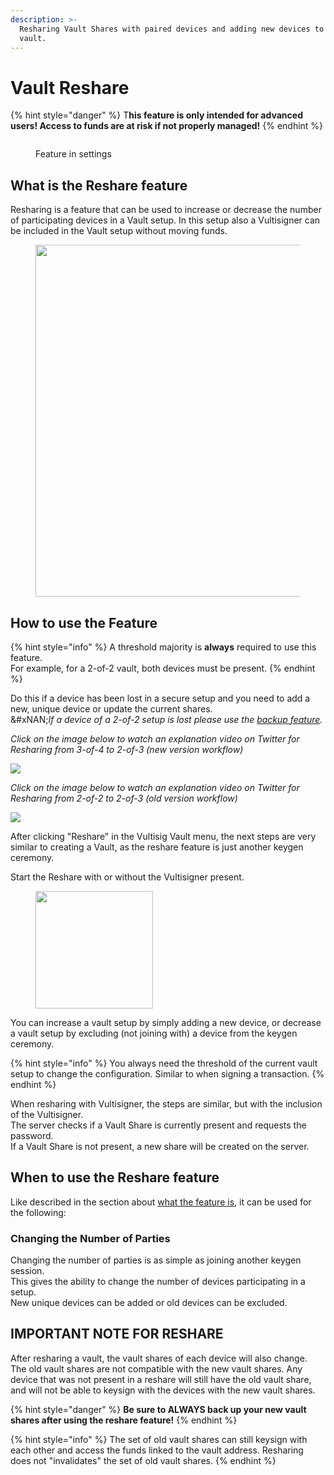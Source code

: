 ```yaml
---
description: >-
  Resharing Vault Shares with paired devices and adding new devices to the
  vault.
---
```


# Vault Reshare

{% hint style="danger" %}
T**his feature is only intended for advanced users! Access to funds are at risk if not properly managed!**
{% endhint %}

<figure><img src="../../.gitbook/assets/image (1) (1) (1) (1) (1).png" alt=""><figcaption><p>Feature in settings</p></figcaption></figure>

## What is the Reshare feature

Resharing is a feature that can be used to increase or decrease the number of participating devices in a Vault setup. In this setup also a Vultisigner can be included in the Vault setup without moving funds.

<figure><img src="../../.gitbook/assets/Reshare.png" alt="" width="563"><figcaption></figcaption></figure>

## How to use the Feature

{% hint style="info" %}
A threshold majority is **always** required to use this feature.\
For example, for a 2-of-2 vault, both devices must be present.
{% endhint %}

Do this if a device has been lost in a secure setup and you need to add a new, unique device or update the current shares.\
&#xNAN;_&#x49;f a device of a 2-of-2 setup is lost please use the_ [_backup feature_](vault-backup.md)_._

_Click on the image below to watch an explanation video on Twitter for Resharing from 3-of-4 to 2-of-3 (new version workflow)_

[![](../../.gitbook/assets/TwitterVideoThumbnail.jpeg)](https://x.com/iceman00008/status/1958446928271900905/video/1)

_Click on the image below to watch an explanation video on Twitter for Resharing from 2-of-2 to 2-of-3 (old version workflow)_

[![](../../.gitbook/assets/TwitterVideoThumbnail.jpeg)](https://twitter.com/iceman00008/status/1825339005673857356/video/1)

After clicking "Reshare" in the Vultisig Vault menu, the next steps are very similar to creating a Vault, as the reshare feature is just another keygen ceremony.

Start the Reshare with or without the Vultisigner present.

<figure><img src="../../.gitbook/assets/Reshare Vault - Start Screen.png" alt="" width="188"><figcaption></figcaption></figure>

You can increase a vault setup by simply adding a new device, or decrease a vault setup by excluding (not joining with) a device from the keygen ceremony.

{% hint style="info" %}
You always need the threshold of the current vault setup to change the configuration. Similar to when signing a transaction.
{% endhint %}

When resharing with Vultisigner, the steps are similar, but with the inclusion of the Vultisigner.\
The server checks if a Vault Share is currently present and requests the password.\
If a Vault Share is not present, a new share will be created on the server.

## When to use the Reshare feature

Like described in the section about [what the feature is](vault-reshare.md#what-is-the-reshare-feature), it can be used for the following:

### Changing the Number of Parties

Changing the number of parties is as simple as joining another keygen session.\
This gives the ability to change the number of devices participating in a setup.\
New unique devices can be added or old devices can be excluded.

## **IMPORTANT NOTE FOR RESHARE**

After resharing a vault, the vault shares of each device will also change. The old vault shares are not compatible with the new vault shares. Any device that was not present in a reshare will still have the old vault share, and will not be able to keysign with the devices with the new vault shares.

{% hint style="danger" %}
**Be sure to ALWAYS back up your new vault shares after using the reshare feature!**
{% endhint %}

{% hint style="info" %}
The set of old vault shares can still keysign with each other and access the funds linked to the vault address. Resharing does not "invalidates" the set of old vault shares.
{% endhint %}
